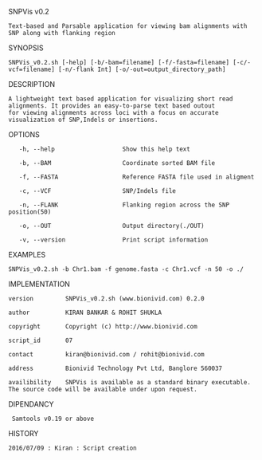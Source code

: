  SNPVis v0.2
 
    Text-based and Parsable application for viewing bam alignments with SNP along with flanking region 
 SYNOPSIS
 
    SNPVis_v0.2.sh [-help] [-b/-bam=filename] [-f/-fasta=filename] [-c/-vcf=filename] [-n/-flank Int] [-o/-out=output_directory_path]

 DESCRIPTION
 
    A lightweight text based application for visualizing short read alignments. It provides an easy-to-parse text based outout
    for viewing alignments across loci with a focus on accurate visualization of SNP,Indels or insertions.

 OPTIONS
 
	   -h, --help					Show this help text
	   
	   -b, --BAM					Coordinate sorted BAM file
	   
	   -f, --FASTA					Reference FASTA file used in aligment
	   
	   -c, --VCF 					SNP/Indels file
	   
	   -n, --FLANK					Flanking region across the SNP position(50)
	   
	   -o, --OUT  					Output directory(./OUT)
	   
	   -v, --version				Print script information
	   

 EXAMPLES
 
    SNPVis_v0.2.sh -b Chr1.bam -f genome.fasta -c Chr1.vcf -n 50 -o ./
    

 IMPLEMENTATION
 
    version         SNPVis_v0.2.sh (www.bionivid.com) 0.2.0
    
    author          KIRAN BANKAR & ROHIT SHUKLA 
    
    copyright       Copyright (c) http://www.bionivid.com
    
    script_id       07
    
    contact         kiran@bionivid.com / rohit@bionivid.com 
    
    address         Bionivid Technology Pvt Ltd, Banglore 560037
    
    availibility    SNPVis is available as a standard binary executable. The source code will be available under upon request.
    
 DIPENDANCY
 
     Samtools v0.19 or above
     
 HISTORY
 
    2016/07/09 : Kiran : Script creation
    
